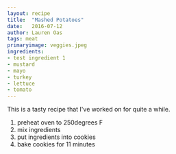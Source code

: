 ```yaml
---
layout: recipe
title:  "Mashed Potatoes"
date:   2016-07-12
author: Lauren Oas
tags: meat
primaryimage: veggies.jpeg
ingredients: 
- test ingredient 1
- mustard
- mayo
- turkey
- lettuce
- tomato
---
```

This is a tasty recipe that I've worked on for quite a while. 

1. preheat oven to 250degrees F
2. mix ingredients
3. put ingredients into cookies
4. bake cookies for 11 minutes

<!-- ![My helpful screenshot]({{ site.baseurl }}/assets/download.jpeg) -->